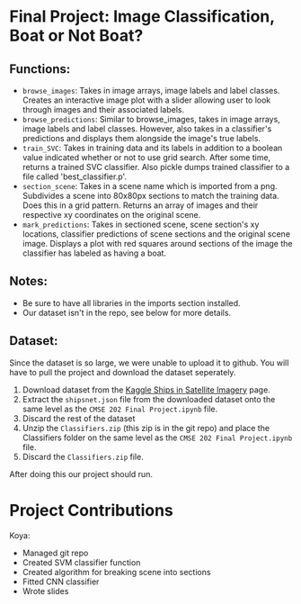 # Final Project: Image Classification, Boat or Not Boat?

## Functions:
- `browse_images`: Takes in image arrays, image labels and label classes. Creates an interactive image plot with a slider allowing user to look through images and their associated labels.
- `browse_predictions`: Similar to browse_images, takes in image arrays, image labels and label classes. However, also takes in a classifier's predictions and displays them alongside the image's true labels.
- `train_SVC`: Takes in training data and its labels in addition to a boolean value indicated whether or not to use grid search. After some time, returns a trained SVC classifier. Also pickle dumps trained classifier to a file called 'best_classifier.p'.
- `section_scene`: Takes in a scene name which is imported from a png. Subdivides a scene into 80x80px sections to match the training data. Does this in a grid pattern. Returns an array of images and their respective xy coordinates on the original scene.
- `mark_predictions`: Takes in sectioned scene, scene section's xy locations, classifier predictions of scene sections and the original scene image. Displays a plot with red squares around sections of the image the classifier has labeled as having a boat.

## Notes:
- Be sure to have all libraries in the imports section installed.
- Our dataset isn't in the repo, see below for more details.

## Dataset:
Since the dataset is so large, we were unable to upload it to github. You will have to pull the project and download the dataset seperately. 
1. Download dataset from the [Kaggle Ships in Satellite Imagery](https://www.kaggle.com/rhammell/ships-in-satellite-imagery 
) page. 
2. Extract the `shipsnet.json` file from the downloaded dataset onto the same level as the `CMSE 202 Final Project.ipynb` file.
3. Discard the rest of the dataset
4. Unzip the `Classifiers.zip` (this zip is in the git repo) and place the Classifiers folder on the same level as the `CMSE 202 Final Project.ipynb` file.
5. Discard the `Classifiers.zip` file.

After doing this our project should run.

# Project Contributions

Koya: 
- Managed git repo
- Created SVM classifier function
- Created algorithm for breaking scene into sections
- Fitted CNN classifier
- Wrote slides
